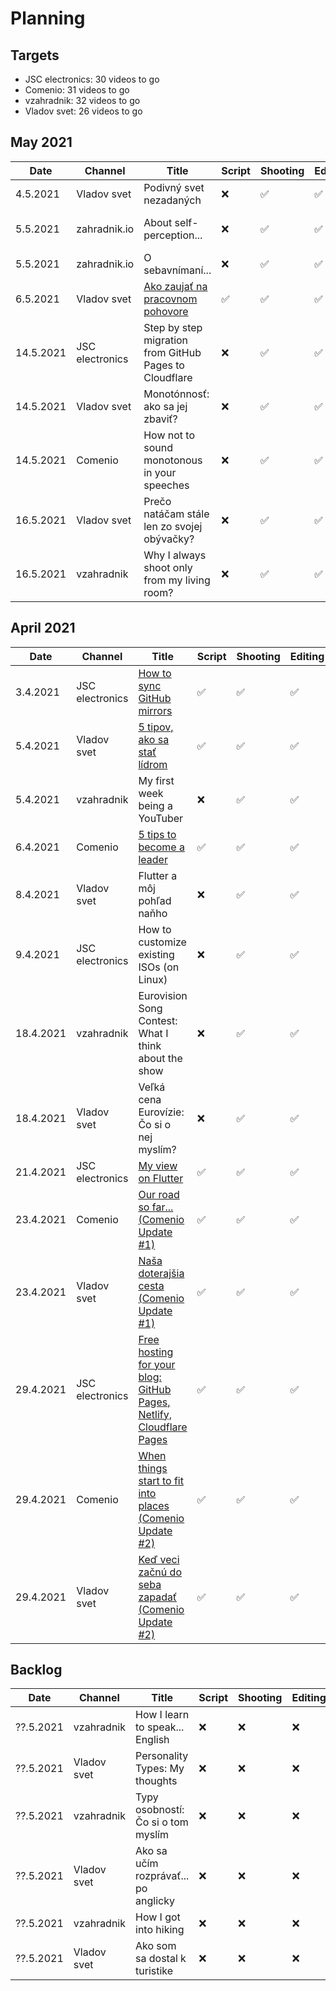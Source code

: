 # Planning

## Targets
- JSC electronics: 30 videos to go
- Comenio: 31 videos to go
- vzahradnik: 32 videos to go
- Vladov svet: 26 videos to go

## May 2021

| Date | Channel | Title | Script | Shooting | Editing | Published | Link | Note |
|---|---|---|---|---|---|---|---|---|
| 4.5.2021 | Vladov svet | Podivný svet nezadaných | ❌ | ✅ | ✅ | ✅ | https://youtu.be/RII_YHtViuA | |
| 5.5.2021 | zahradnik.io | About self-perception... | ❌ | ✅ | ✅ | ✅ |  | Zatiaľ je článok nepreložený. |
| 5.5.2021 | zahradnik.io | O sebavnímaní... | ❌ | ✅ | ✅ | ✅ | https://www.zahradnik.io/o-sebavnimani | |
| 6.5.2021 | Vladov svet | [Ako zaujať na pracovnom pohovore][comenio_04] | ✅ | ✅ | ✅ | ✅ | https://youtu.be/Bxk8sO05D9o | |
| 14.5.2021 | JSC electronics | Step by step migration from GitHub Pages to Cloudflare | ❌ | ✅ | ✅ | ✅ | https://youtu.be/izcEj6rF9PM | |
| 14.5.2021 | Vladov svet | Monotónnosť: ako sa jej zbaviť? | ❌ | ✅ | ✅ | ✅ | https://youtu.be/tYKzpalI9k8 | |
| 14.5.2021 | Comenio | How not to sound monotonous in your speeches | ❌ | ✅ | ✅ | ✅ | https://youtu.be/VGdans6592Q  | |
| 16.5.2021 | Vladov svet | Prečo natáčam stále len zo svojej obývačky? | ❌ | ✅ | ✅ | ✅ | https://youtu.be/gnY9tvcR84U | |
| 16.5.2021 | vzahradnik | Why I always shoot only from my living room? | ❌ | ✅ | ✅ | ✅ | https://youtu.be/C_jOTn8SJiU | |

## April 2021

| Date | Channel | Title | Script | Shooting | Editing | Published | Link | Note |
|---|---|---|---|---|---|---|---|---|
| 3.4.2021 | JSC electronics | [How to sync GitHub mirrors][jsc_01] | ✅ | ✅ | ✅ | ✅ | https://youtu.be/WUxIiGRd-XQ | |
| 5.4.2021 | Vladov svet | [5 tipov, ako sa stať lídrom][vladov_svet_01] | ✅ | ✅ | ✅ | ✅ | https://youtu.be/ErVHbfD8Mss | |
| 5.4.2021 | vzahradnik | My first week being a YouTuber | ❌ | ✅ | ✅ | ✅ | https://youtu.be/OOZlheC2Rp4 | |
| 6.4.2021 | Comenio | [5 tips to become a leader][comenio_01] | ✅ | ✅  | ✅  | ✅ | https://youtu.be/foD2nEo1e8U | |
| 8.4.2021 | Vladov svet | Flutter a môj pohľad naňho | ❌ | ✅ | ✅ | ✅ | https://youtu.be/eEV2qFKmtTI | |
| 9.4.2021 | JSC electronics | How to customize existing ISOs (on Linux) | ❌ | ✅ | ✅ | ✅ | https://youtu.be/aFaQjQ4vmQA | |
| 18.4.2021 | vzahradnik | Eurovision Song Contest: What I think about the show | ❌ | ✅ | ✅ | ✅ | https://youtu.be/0zuIJHGH-kA | |
| 18.4.2021 | Vladov svet | Veľká cena Eurovízie: Čo si o nej myslím? | ❌ | ✅ | ✅ | ✅ | https://youtu.be/FPLf00BtAKY | |
| 21.4.2021 | JSC electronics | [My view on Flutter][jsc_02] | ✅ | ✅ | ✅ | ✅ | https://youtu.be/ecl9DTkme0c | |
| 23.4.2021 | Comenio | [Our road so far... (Comenio Update #1)][comenio_02] | ✅ | ✅ | ✅ | ✅ | https://youtu.be/WRJvvG7ejdM | |
| 23.4.2021 | Vladov svet | [Naša doterajšia cesta (Comenio Update #1)][comenio_02] | ✅ | ✅ | ✅ | ✅ | https://youtu.be/Ba-6qsG8PQ0 | |
| 29.4.2021 | JSC electronics | [Free hosting for your blog: GitHub Pages, Netlify, Cloudflare Pages][jsc_03] | ✅ | ✅ | ✅ | ✅ | https://youtu.be/YkJnxDtBgJk | |
| 29.4.2021 | Comenio | [When things start to fit into places (Comenio Update #2)][comenio_03] | ✅ | ✅ | ✅ | ✅ | https://youtu.be/RCWPro_hbek | |
| 29.4.2021 | Vladov svet | [Keď veci začnú do seba zapadať (Comenio Update #2)][comenio_03] | ✅ | ✅ | ✅ | ✅ | https://youtu.be/_p0UWIsv0C8 | |

## Backlog
| Date | Channel | Title | Script | Shooting | Editing | Published | Link | Note |
|---|---|---|---|---|---|---|---|---|
| ??.5.2021 | vzahradnik | How I learn to speak... English | ❌ | ❌ | ❌ | ❌ |  | |
| ??.5.2021 | Vladov svet | Personality Types: My thoughts | ❌ | ❌ | ❌ | ❌ |  | |
| ??.5.2021 | vzahradnik | Typy osobností: Čo si o tom myslím | ❌ | ❌ | ❌ | ❌ |  | |
| ??.5.2021 | Vladov svet | Ako sa učím rozprávať... po anglicky | ❌ | ❌ | ❌ | ❌ |  | |
| ??.5.2021 | vzahradnik | How I got into hiking | ❌ | ❌ | ❌ | ❌ |  | |
| ??.5.2021 | Vladov svet | Ako som sa dostal k turistike | ❌ | ❌ | ❌ | ❌ |  | |


[//]: # (Scripts)
[jsc_01]: /Projects/JSC%20electronics/2021-03-39%20-%20How%20to%20sync%20GitHub%20mirrors.md
[jsc_02]: /Projects/JSC%20electronics/2021-04-13%20-%20My%20view%20on%20Flutter.md
[jsc_03]: /Projects/JSC%20electronics/2021-04-29%20-%20Where%20to%20host%20your%20blog%20for%20free.md

[comenio_01]: /Projects/Comenio/2021-03-39%20-%205%20tips%20to%20become%20a%20leader.md
[comenio_02]: /Projects/Comenio/2021-04-25%20-%20Our%20road%20so%20far%20(Comenio%20Update%201).md
[comenio_03]: /Projects/Comenio/2021-04-29%20-%20When%20things%20start%20to%20fit%20into%20places%20(Comenio%20Update%20%232).md
[comenio_04]: /Projects/Comenio/2021-05-06%20-%20How%20to%20impress%20on%20a%20job%20interview.md

[vladov_svet_01]: /Projects/Vladov%20svet/2021-03-39%20-%205%20tipov%2C%20ako%20sa%20stať%20lídrom.md
